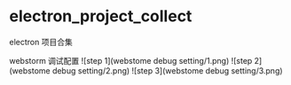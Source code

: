 # electron_project_collect
electron 项目合集

webstorm 调试配置
![step 1](webstome debug setting/1.png)
![step 2](webstome debug setting/2.png)
![step 3](webstome debug setting/3.png)
